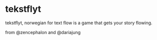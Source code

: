 tekstflyt
=========

tekstflyt, norwegian for text flow is a game that gets your story flowing.

from @zencephalon and @dariajung
